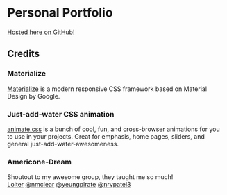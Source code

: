 # Personal Portfolio

[Hosted here on GitHub!](https://2juicy.github.io/PersonalPortfolio/)

## Credits

### Materialize
[Materialize](https://materializecss.com/) is a modern responsive CSS framework based on Material Design by Google.

### Just-add-water CSS animation
[animate.css](https://daneden.github.io/animate.css/) is a bunch of cool, fun, and cross-browser animations for you to use in your projects. Great for emphasis, home pages, sliders, and general just-add-water-awesomeness.

### Americone-Dream
Shoutout to my awesome group, they taught me so much!<br>
[Loiter](https://github.com/Americone-Dream)
[@nmclear](https://github.com/nmclear)
[@yeungpirate](https://github.com/yeungpirate)
[@nrvpatel3](https://github.com/nrvpatel03)
